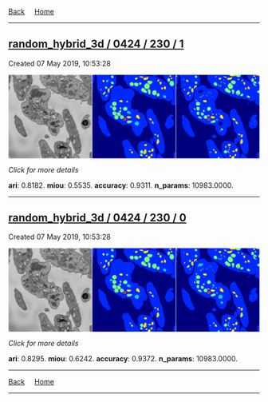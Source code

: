 
[Back](..)&nbsp;&nbsp;&nbsp;&nbsp;&nbsp;[Home](https://leapmanlab.github.io/snapshots)

---

<div class="summary"><a href="1"><h2>random_hybrid_3d / 0424 / 230 / 1</h2></a><p>Created 07 May 2019, 10:53:28
</p><a href="1"><img src="1/media/summary.png" align="center"></a><p>
<i>Click for more details</i>
</p></div>

**ari**: 0.8182. **miou**: 0.5535. **accuracy**: 0.9311. **n_params**: 10983.0000. 

---

<div class="summary"><a href="0"><h2>random_hybrid_3d / 0424 / 230 / 0</h2></a><p>Created 07 May 2019, 10:53:28
</p><a href="0"><img src="0/media/summary.png" align="center"></a><p>
<i>Click for more details</i>
</p></div>

**ari**: 0.8295. **miou**: 0.6242. **accuracy**: 0.9372. **n_params**: 10983.0000. 

---

[Back](..)&nbsp;&nbsp;&nbsp;&nbsp;&nbsp;[Home](https://leapmanlab.github.io/snapshots)

---